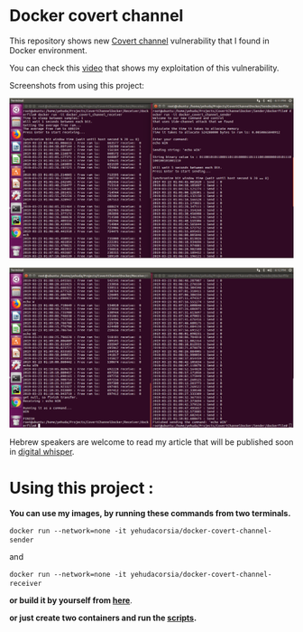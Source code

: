 

# Docker covert channel

This repository shows new [Covert channel](https://en.wikipedia.org/wiki/Covert_channel) vulnerability that I found in Docker environment.

You can check this  [video](https://youtu.be/n5sFaDJyeIQ) that shows my exploitation of this vulnerability.

Screenshots from using this project:

![Scrren shot 1](https://github.com/YehudaCorsia/Docker-Covert-channel/blob/master/docs/Screenshots/Screenshot%201.png)

![Scrren shot 2](https://github.com/YehudaCorsia/Docker-Covert-channel/blob/master/docs/Screenshots/Screenshot%202.png)

Hebrew speakers are welcome to read my article that will be published soon in [digital whisper](https://www.digitalwhisper.co.il/).

# Using this project :

 
**You can use my images, by running these commands from two terminals.**

    docker run --network=none -it yehudacorsia/docker-covert-channel-sender
and 

    docker run --network=none -it yehudacorsia/docker-covert-channel-receiver 
    
**or build it by yourself from [here](https://github.com/YehudaCorsia/Docker-Covert-channel/tree/master/src/Dockerfiles)**.

**or just create two containers and run the [scripts](https://github.com/YehudaCorsia/Docker-Covert-channel/tree/master/src).**
